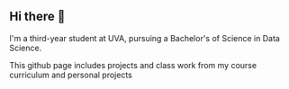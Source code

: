 ## Hi there 👋

I'm a third-year student at UVA, pursuing a Bachelor's of Science in Data Science.

This github page includes projects and class work from my course curriculum and personal projects
